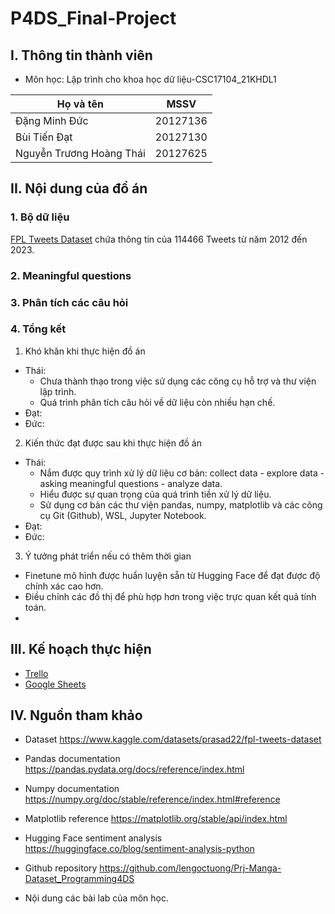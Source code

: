 # P4DS_Final-Project

## I. Thông tin thành viên
* Môn học: Lập trình cho khoa học dữ liệu-CSC17104_21KHDL1

| Họ và tên  | MSSV  |
|    ---     | ---   |
| Đặng Minh Đức  | 20127136  |
| Bùi Tiến Đạt  | 20127130  |
| Nguyễn Trương Hoàng Thái  | 20127625  |


## II. Nội dung của đồ án 
### 1. Bộ dữ liệu
[FPL Tweets Dataset](https://www.kaggle.com/datasets/prasad22/fpl-tweets-dataset) chứa thông tin của 114466 Tweets từ năm 2012 đến 2023.

### 2. Meaningful questions


### 3. Phân tích các câu hỏi


### 4. Tổng kết
1. Khó khăn khi thực hiện đồ án
* Thái:
    * Chưa thành thạo trong việc sử dụng các công cụ hỗ trợ và thư viện lập trình.
    * Quá trình phân tích câu hỏi về dữ liệu còn nhiều hạn chế.
* Đạt:
* Đức:
2. Kiến thức đạt được sau khi thực hiện đồ án
* Thái:
    * Nắm được quy trình xử lý dữ liệu cơ bản: collect data - explore data - asking meaningful questions - analyze data.
    * Hiểu được sự quan trọng của quá trình tiền xử lý dữ liệu.
    * Sử dụng cơ bản các thư viện pandas, numpy, matplotlib và các công cụ Git (Github), WSL, Jupyter Notebook.
* Đạt:
* Đức:
3. Ý tưởng phát triển nếu có thêm thời gian
* Finetune mô hình được huẩn luyện sẵn từ Hugging Face để đạt được độ chính xác cao hơn.
* Điều chỉnh các đồ thị để phù hợp hơn trong việc trực quan kết quả tính toán.
* 


## III. Kế hoạch thực hiện
- [Trello](https://trello.com/invite/b/DNhvft8O/ATTI383acbc1dec94db2598dbbb3a5d06887A9124805/chim-da-da-p4ds)
- [Google Sheets](https://docs.google.com/spreadsheets/d/1pbR2yj6GvzOqSXhwOUz4eFgmFEfkTJamexI0saJP_dY/edit?usp=sharing)


## IV. Nguồn tham khảo
* Dataset
https://www.kaggle.com/datasets/prasad22/fpl-tweets-dataset

* Pandas documentation
https://pandas.pydata.org/docs/reference/index.html

* Numpy documentation
https://numpy.org/doc/stable/reference/index.html#reference

* Matplotlib reference
https://matplotlib.org/stable/api/index.html

* Hugging Face sentiment analysis
https://huggingface.co/blog/sentiment-analysis-python

* Github repository
https://github.com/lengoctuong/Prj-Manga-Dataset_Programming4DS

* Nội dung các bài lab của môn học.